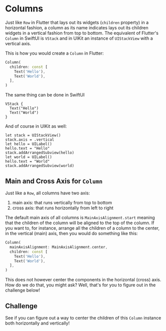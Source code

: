 # Columns

Just like `Row` in Flutter that lays out its widgets (`children` property) in a horizontal fashion, a column as its name indicates lays out its children widgets in a vertical fashion from top to bottom. The equivalent of Flutter's `Column` in SwiftUI is `VStack` and in UIKit an instance of `UIStackView` with a vertical axis.

This is how you would create a `Column` in Flutter:

```dart
Column(
  children: const [
    Text('Hello'),
    Text('World'),
  ],
)
```

The same thing can be done in SwiftUI

```
VStack {
  Text("Hello")
  Text("World")
}
```

And of course in UIKit as well:

```
let stack = UIStackView()
stack.axis = .vertical
let hello = UILabel()
hello.text = "Hello"
stack.addArrangedSubview(hello)
let world = UILabel()
hello.text = "World"
stack.addArrangedSubview(world)
```

## Main and Cross Axis for `Column`

Just like a `Row`, all columns have two axis:

1. main axis: that runs vertically from top to bottom
2. cross axis: that runs horizontally from left to right

The default main axis of all columns is `MainAxisAlignment.start` meaning that the children of the column will be aligned to the top of the column. If you want to, for instance, arrange all the children of a column to the center, in the vertical (main) axis, then you would do something like this:

```dart
Column(
  mainAxisAlignment: MainAxisAlignment.center,
  children: const [
    Text('Hello'),
    Text('World'),
  ],
)
```

This does not however center the components in the horizontal (cross) axis. How do we do that, you might ask? Well, that's for you to figure out in the challenge below!

## Challenge

See if you can figure out a way to center the children of this `Column` instance both horizontally and vertically!
